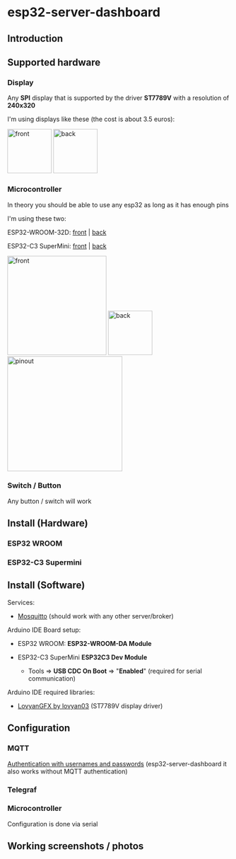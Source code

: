 # esp32-server-dashboard

## Introduction

## Supported hardware

### Display

Any **SPI** display that is supported by the driver **ST7789V** with a resolution of **240x320**

I'm using displays like these (the cost is about 3.5 euros):

<img src="https://github.com/user-attachments/assets/83cdd284-0a36-4b31-b1f5-8871a9defa79" width="100" alt="front" />
<img src="https://github.com/user-attachments/assets/6a91112b-fccb-408f-8608-26e1bab05a36" width="100" alt="back" />

### Microcontroller

In theory you should be able to use any esp32 as long as it has enough pins

I'm using these two:

ESP32-WROOM-32D: [front]() | [back]()


ESP32-C3 SuperMini: [front]() | [back]()

<img src="https://github.com/user-attachments/assets/55c3a8f9-fd53-4444-91f7-219cf6f70d87" width="224" alt="front" />
<img src="https://github.com/user-attachments/assets/d10aa28f-d15f-4f76-9b0d-2c3fa63a687d" width="100" alt="back" />
<img src="https://github.com/user-attachments/assets/1b10c2a7-7288-4ec2-89c7-77f9d9c0241b" width="260" alt="pinout" />

### Switch / Button

Any button / switch will work

## Install (Hardware)

### ESP32 WROOM

### ESP32-C3 Supermini

## Install (Software)

Services:

- [Mosquitto](https://mosquitto.org/) (should work with any other server/broker)

Arduino IDE Board setup:

- ESP32 WROOM: **ESP32-WROOM-DA Module**

- ESP32-C3 SuperMini **ESP32C3 Dev Module**
  - Tools => **USB CDC On Boot** => "**Enabled**" (required for serial communication)

Arduino IDE required libraries:

- [LovyanGFX by lovyan03](https://github.com/lovyan03/LovyanGFX) (ST7789V display driver)

## Configuration

### MQTT

[Authentication with usernames and passwords](https://mosquitto.org/documentation/authentication-methods/) (esp32-server-dashboard it also works without MQTT authentication)

### Telegraf

### Microcontroller

Configuration is done via serial

## Working screenshots / photos
